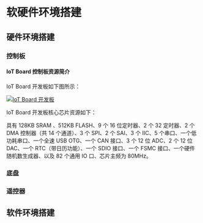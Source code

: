 # 软硬件环境搭建

## 硬件环境搭建

### 控制板

#### IoT Board 控制板资源简介

IoT Board 开发板如下图所示：

[![IoT Board 开发板](D:/pandora_robot/figures/IoT_Board.png)](https://github.com/RT-Thread/IoT_Board/blob/master/docs/figures/IoT_Board.png)

IoT Board 开发板核心芯片资源如下：

具有 128KB SRAM 、512KB FLASH、9 个 16 位定时器、2 个 32 定时器、2 个 DMA 控制器（共 14 个通道）、3 个 SPI、2 个 SAI、3 个 IIC、5 个串口、一个低功耗串口、一个全速 USB OTG、一个 CAN 接口、3 个 12 位 ADC、2 个 12 位 DAC、一个 RTC（带日历功能）、一个 SDIO 接口、一个 FSMC 接口、一个硬件随机数生成器、以及 82 个通用 IO 口、芯片主频为 80MHz。

### 底盘

### 遥控器

## 软件环境搭建